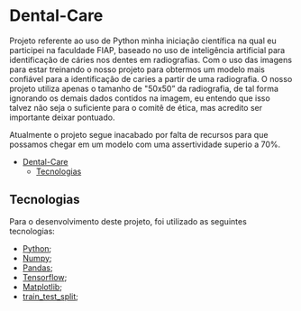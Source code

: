 # Dental-Care

Projeto referente ao uso de Python minha iniciação científica na qual eu participei na faculdade FIAP, baseado no uso de inteligência artificial para identificação de cáries nos dentes em radiografias. Com o uso das imagens para estar treinando o nosso projeto para obtermos um modelo mais confiável para a identificação de caries a partir de uma radiografia. 
O nosso projeto utiliza apenas o tamanho de "50x50” da radiografia, de tal forma ignorando os demais dados contidos na imagem, eu entendo que isso talvez não seja o suficiente para o comitê de ética, mas acredito ser importante deixar pontuado.

Atualmente o projeto segue inacabado por falta de recursos para que possamos chegar em um modelo com uma assertividade superio a 70%.

- [Dental-Care](#Dental-Care)
  - [Tecnologias](#tecnologias)

## Tecnologias

Para o desenvolvimento deste projeto, foi utilizado as seguintes tecnologias:

- [Python](https://www.python.org/);
- [Numpy](https://numpy.org/);
- [Pandas](https://pandas.pydata.org/);
- [Tensorflow](https://www.tensorflow.org/?hl=pt-br);
- [Matplotlib](https://matplotlib.org/3.5.3/api/_as_gen/matplotlib.pyplot.html);
- [train_test_split](https://scikit-learn.org/stable/modules/generated/sklearn.model_selection.train_test_split.html/);
